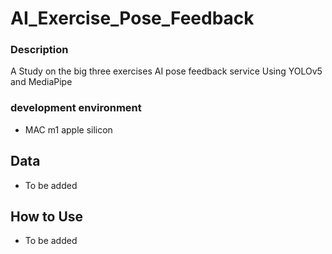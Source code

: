 # AI_Exercise_Pose_Feedback
### Description
A Study on the big three exercises AI pose feedback service Using YOLOv5 and MediaPipe

### development environment
- MAC m1 apple silicon

## Data
- To be added

## How to Use
- To be added
